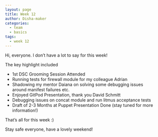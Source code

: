 ```yaml
---
layout: page
title: Week 12
author: Disha-maker
categories:
  - team
  - basics
tags:
  - week 12
---
```

Hi, everyone. I don’t have a lot to say for this week!

The key highlight included
- 1st DSC Grooming Session Attended
- Running tests for firewall module for my colleague Adrian
- Shadowing my mentor Daiana on solving some debugging issues around manifest failures etc.
- Enjoyed GitPod Presentation, thank you David Schmitt
- Debugging issues on concat module and run litmus acceptance tests
- Draft of 2-3 Months at Puppet Presentation Done (stay tuned for more information!)

That’s all for this week :)

Stay safe everyone, have a lovely weekend!